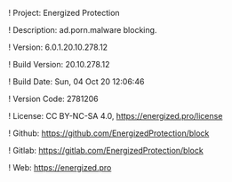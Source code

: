 ! Project: Energized Protection

! Description: ad.porn.malware blocking.

! Version: 6.0.1.20.10.278.12

! Build Version: 20.10.278.12

! Build Date: Sun, 04 Oct 20 12:06:46

! Version Code: 2781206

! License: CC BY-NC-SA 4.0, https://energized.pro/license

! Github: https://github.com/EnergizedProtection/block

! Gitlab: https://gitlab.com/EnergizedProtection/block


! Web: https://energized.pro
